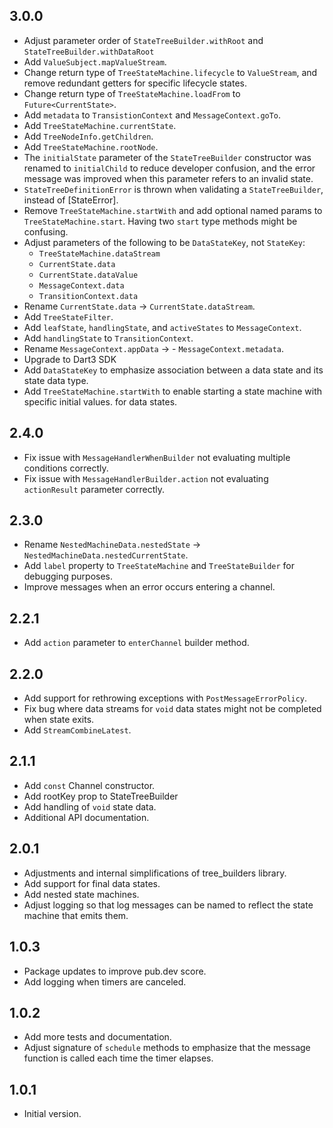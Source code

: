 ## 3.0.0
- Adjust parameter order of `StateTreeBuilder.withRoot` and `StateTreeBuilder.withDataRoot`
- Add `ValueSubject.mapValueStream`.
- Change return type of `TreeStateMachine.lifecycle` to `ValueStream`, and remove redundant getters for specific 
  lifecycle states.
- Change return type of `TreeStateMachine.loadFrom` to `Future<CurrentState>`.
- Add `metadata` to `TransistionContext` and `MessageContext.goTo`.
- Add `TreeStateMachine.currentState`.
- Add `TreeNodeInfo.getChildren`.
- Add `TreeStateMachine.rootNode`.
- The `initialState` parameter of the `StateTreeBuilder` constructor was renamed to `initialChild` to reduce developer
  confusion, and the error message was improved when this parameter refers to an invalid state.
- `StateTreeDefinitionError` is thrown when validating a `StateTreeBuilder`, instead of [StateError].
- Remove `TreeStateMachine.startWith` and add optional named params to `TreeStateMachine.start`. Having two `start` type
  methods might be confusing. 
- Adjust parameters of the following to be `DataStateKey`, not `StateKey`:
   * `TreeStateMachine.dataStream` 
   * `CurrentState.data` 
   * `CurrentState.dataValue` 
   * `MessageContext.data`  
   * `TransitionContext.data` 
- Rename `CurrentState.data` -> `CurrentState.dataStream`.
- Add `TreeStateFilter`.
- Add `leafState`, `handlingState`, and `activeStates` to `MessageContext`.
- Add `handlingState` to `TransitionContext`.
- Rename `MessageContext.appData` -> - `MessageContext.metadata`.
- Upgrade to Dart3 SDK
- Add `DataStateKey` to emphasize association between a data state and its state data type.
- Add `TreeStateMachine.startWith` to enable starting a state machine with specific initial values.
  for data states.

## 2.4.0
- Fix issue with `MessageHandlerWhenBuilder` not evaluating multiple conditions correctly. 
- Fix issue with `MessageHandlerBuilder.action` not evaluating `actionResult` parameter correctly. 

## 2.3.0
- Rename `NestedMachineData.nestedState` -> `NestedMachineData.nestedCurrentState`.
- Add `label` property to `TreeStateMachine` and `TreeStateBuilder` for debugging purposes.
- Improve messages when an error occurs entering a channel.

## 2.2.1
- Add `action` parameter to `enterChannel` builder method.

## 2.2.0
- Add support for rethrowing exceptions with `PostMessageErrorPolicy`.
- Fix bug where data streams for `void` data states might not be completed when state exits.
- Add `StreamCombineLatest`.

## 2.1.1
- Add `const` Channel constructor.
- Add rootKey prop to StateTreeBuilder 
- Add handling of `void` state data.
- Additional API documentation.

## 2.0.1
- Adjustments and internal simplifications of tree_builders library.
- Add support for final data states.
- Add nested state machines.
- Adjust logging so that log messages can be named to reflect the state machine that emits them.

## 1.0.3
- Package updates to improve pub.dev score.
- Add logging when timers are canceled.

## 1.0.2
- Add more tests and documentation.
- Adjust signature of `schedule` methods to emphasize that the message function is called each time the timer elapses.

## 1.0.1
- Initial version.
